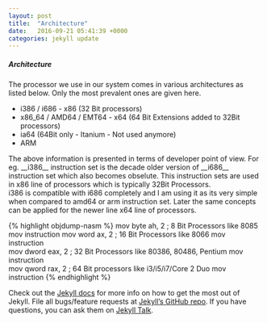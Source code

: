 ```yaml
---
layout: post
title:  "Architecture"
date:   2016-09-21 05:41:39 +0000
categories: jekyll update
---
```


<div class="section">
    <h5>Architecture</h5>
    <p>
    The processor we use in our system comes in various architectures as listed below. Only the most prevalent ones are given here. 
    <ul class="collection">
        <li class="collection-item">i386   / i686          - x86 (32 Bit processors)</li>
        <li class="collection-item">x86_64 / AMD64 / EMT64 - x64 (64 Bit Extensions added to 32Bit processors)      </li>
        <li class="collection-item">ia64                   (64Bit only - Itanium - Not used anymore)       </li>
        <li class="collection-item">ARM </li>
    </ul>
                                                                                                                                                         The above information is presented in terms of developer point of view. For eg. __i386__ instruction set is the decade older version of __i686__ instruction set which also becomes obselute. This instruction sets are used in x86 line of processors which is typically 32Bit Processors.
<br />
    i386 is compatible with i686 completely and I am using it as its very simple when compared to amd64 or arm instruction set. Later the same concepts can be applied for the newer line x64 line of processors.  
<br />

{% highlight objdump-nasm %}
mov byte  ah,  2    ;   8  Bit Processors like 8085 mov instruction
mov word  ax,  2    ;   16 Bit Processors like 8066 mov instruction  
mov dword eax, 2    ;   32 Bit Processors like 80386, 80486, Pentium mov instruction   
mov qword rax, 2    ;   64 Bit processors like i3/i5/i7/Core 2 Duo mov instruction
{% endhighlight %}

</p>

Check out the [Jekyll docs][jekyll-docs] for more info on how to get the most out of Jekyll. File all bugs/feature requests at [Jekyll’s GitHub repo][jekyll-gh]. If you have questions, you can ask them on [Jekyll Talk][jekyll-talk].

[jekyll-docs]: http://jekyllrb.com/docs/home
[jekyll-gh]:   https://github.com/jekyll/jekyll
[jekyll-talk]: https://talk.jekyllrb.com/

